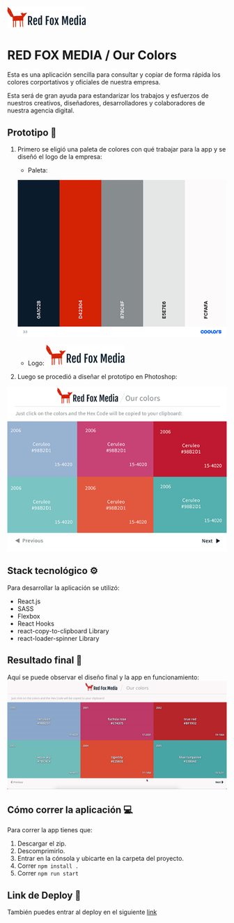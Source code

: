 
# ![logo](./src/img/logo.png)
# RED FOX MEDIA / Our Colors 

Esta es una aplicación sencilla para consultar y copiar de forma rápida los colores corportativos y oficiales de nuestra empresa.

Esta será de gran ayuda para estandarizar los trabajos y esfuerzos de nuestros creativos, diseñadores, desarrolladores y colaboradores de nuestra agencia digital.


## Prototipo 🦊

1. Primero se eligió una paleta de colores con qué trabajar para la app y se diseñó el logo de la empresa: 
    - Paleta:

    ![paleta de la app](./src/img/palette.png)

    - Logo:
    ![Logo](./src/img/logo.png)

2. Luego se procedió a diseñar el prototipo en Photoshop: 

![Prototipo](./src/img/prototype.png)

## Stack tecnológico ⚙️
Para desarrollar la aplicación se utilizó: 
- React.js
- SASS
- Flexbox
- React Hooks
- react-copy-to-clipboard Library
- react-loader-spinner Library

## Resultado final 🏁

Aquí se puede observar el diseño final y la app en funcionamiento: 
![Demo](./src/img/demo.gif)

## Cómo correr la aplicación 💻
Para correr la app tienes que:
1. Descargar el zip.
2. Descomprimirlo.
3. Entrar en la cónsola y ubicarte en la carpeta del proyecto.
2. Correr `npm install .`
3. Correr `npm run start`


## Link de Deploy 🚀

También puedes entrar al deploy en el siguiente [link](https://red-fox-media-our-colors.netlify.app/)